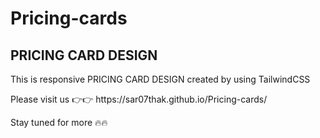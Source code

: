 # Pricing-cards
<h2>PRICING CARD DESIGN</h2>
<p>This is responsive PRICING CARD DESIGN created by using TailwindCSS </p>
<p> Please visit us 👉👉 https://sar07thak.github.io/Pricing-cards/ </p>
<p>Stay tuned for more 🔥🔥</p>
